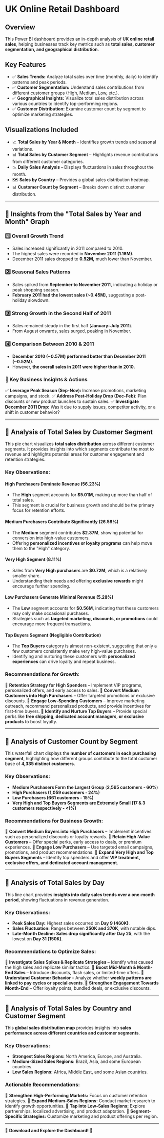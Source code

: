 # UK Online Retail Dashboard

## Overview
This Power BI dashboard provides an in-depth analysis of **UK online retail sales**, helping businesses track key metrics such as **total sales, customer segmentation, and geographical distribution**.

## Key Features
- ✅ **Sales Trends:** Analyze total sales over time (monthly, daily) to identify patterns and peak periods.
- ✅ **Customer Segmentation:** Understand sales contributions from different customer groups (High, Medium, Low, etc.).
- ✅ **Geographical Insights:** Visualize total sales distribution across various countries to identify top-performing regions.
- ✅ **Customer Distribution:** Examine customer count by segment to optimize marketing strategies.

## Visualizations Included
- 📈 **Total Sales by Year & Month** – Identifies growth trends and seasonal variations.
- 📊 **Total Sales by Customer Segment** – Highlights revenue contributions from different customer categories.
- 📉 **Daily Sales Analysis** – Displays fluctuations in sales throughout the month.
- 🗺 **Sales by Country** – Provides a global sales distribution heatmap.
- 📊 **Customer Count by Segment** – Breaks down distinct customer distribution.

---

## 🔹 Insights from the "Total Sales by Year and Month" Graph
### 1️⃣ Overall Growth Trend
- Sales increased significantly in 2011 compared to 2010.
- The highest sales were recorded in **November 2011 (1.16M).**
- December 2011 sales dropped to **0.52M,** much lower than November.

### 2️⃣ Seasonal Sales Patterns
- Sales spiked from **September to November 2011,** indicating a holiday or peak shopping season.
- **February 2011 had the lowest sales (~0.45M),** suggesting a post-holiday slowdown.

### 3️⃣ Strong Growth in the Second Half of 2011
- Sales remained steady in the first half (**January–July 2011**).
- From August onwards, sales surged, peaking in November.

### 4️⃣ Comparison Between 2010 & 2011
- **December 2010 (~0.57M) performed better than December 2011 (~0.52M).**
- However, **the overall sales in 2011 were higher than in 2010.**

### 🔹 Key Business Insights & Actions
✅ **Leverage Peak Season (Sep-Nov):** Increase promotions, marketing campaigns, and stock.
✅ **Address Post-Holiday Drop (Dec-Feb):** Plan discounts or new product launches to sustain sales.
✅ **Investigate December 2011 Drop:** Was it due to supply issues, competitor activity, or a shift in customer behavior?

---

## 🔹 Analysis of Total Sales by Customer Segment
This pie chart visualizes **total sales distribution** across different customer segments. It provides insights into which segments contribute the most to revenue and highlights potential areas for customer engagement and retention strategies.

### **Key Observations:**
#### **High Purchasers Dominate Revenue (56.23%)**
- The **High** segment accounts for **$5.01M**, making up more than half of total sales.
- This segment is crucial for business growth and should be the primary focus for retention efforts.

#### **Medium Purchasers Contribute Significantly (26.58%)**
- The **Medium** segment contributes **$2.37M**, showing potential for conversion into high-value customers.
- Offering **personalized incentives or loyalty programs** can help move them to the "High" category.

#### **Very High Segment (8.11%)**
- Sales from **Very High purchasers** are **$0.72M**, which is a relatively smaller share.
- Understanding their needs and offering **exclusive rewards** might encourage further spending.

#### **Low Purchasers Generate Minimal Revenue (5.28%)**
- The **Low** segment accounts for **$0.56M**, indicating that these customers may only make occasional purchases.
- Strategies such as **targeted marketing, discounts, or promotions** could encourage more frequent transactions.

#### **Top Buyers Segment (Negligible Contribution)**
- The **Top Buyers** category is almost non-existent, suggesting that only a few customers consistently make very high-value purchases.
- Identifying and nurturing these customers with **personalized experiences** can drive loyalty and repeat business.

### **Recommendations for Growth:**
📌 **Retention Strategy for High Spenders** – Implement VIP programs, personalized offers, and early access to sales.
📌 **Convert Medium Customers into High Purchasers** – Offer targeted promotions or exclusive discounts.
📌 **Engage Low-Spending Customers** – Improve marketing outreach, recommend personalized products, and provide incentives for first-time buyers.
📌 **Identify and Nurture Top Buyers** – Provide special perks like **free shipping, dedicated account managers, or exclusive products** to boost loyalty.

---

## 🔹 Analysis of Customer Count by Segment
This waterfall chart displays the **number of customers in each purchasing segment**, highlighting how different groups contribute to the total customer base of **4,335 distinct customers**.

### **Key Observations:**
- **Medium Purchasers Form the Largest Group** (**2,595 customers - 60%**)
- **High Purchasers (1,059 customers - 24%)**
- **Low Purchasers (661 customers - 15%)**
- **Very High and Top Buyers Segments are Extremely Small (17 & 3 customers respectively - <1%)**

### **Recommendations for Business Growth:**
📌 **Convert Medium Buyers into High Purchasers** – Implement incentives such as personalized discounts or loyalty rewards.
📌 **Retain High-Value Customers** – Offer special perks, early access to deals, or premium experiences.
📌 **Engage Low Purchasers** – Use targeted email campaigns, promotions, and product recommendations.
📌 **Expand Very High and Top Buyers Segments** – Identify top spenders and offer **VIP treatment, exclusive offers, and dedicated account management**.

---

## 🔹 Analysis of Total Sales by Day
This line chart provides **insights into daily sales trends over a one-month period**, showing fluctuations in revenue generation.

### **Key Observations:**
- **Peak Sales Day:** Highest sales occurred on **Day 9 (460K)**.
- **Sales Fluctuation:** Ranges between **250K and 370K**, with notable dips.
- **Late-Month Decline:** **Sales drop significantly after Day 25**, with the lowest on **Day 31 (150K)**.

### **Recommendations to Optimize Sales:**
📌 **Investigate Sales Spikes & Replicate Strategies** – Identify what caused the high sales and replicate similar tactics.
📌 **Boost Mid-Month & Month-End Sales** – Introduce discounts, flash sales, or limited-time offers.
📌 **Understand Customer Behavior** – Analyze whether **weekly patterns are linked to pay cycles or special events**.
📌 **Strengthen Engagement Towards Month-End** – Offer loyalty points, bundled deals, or exclusive discounts.

---

## 🔹 Analysis of Total Sales by Country and Customer Segment
This **global sales distribution map** provides insights into **sales performance across different countries and customer segments**.

### **Key Observations:**
- **Strongest Sales Regions:** North America, Europe, and Australia.
- **Medium-Sized Sales Regions:** Brazil, Asia, and some European countries.
- **Low Sales Regions:** Africa, Middle East, and some Asian countries.

### **Actionable Recommendations:**
📌 **Strengthen High-Performing Markets:** Focus on customer retention strategies.
📌 **Expand Medium-Sales Regions:** Conduct market research to identify growth opportunities.
📌 **Tap into Low-Sales Regions:** Explore partnerships, localized advertising, and product adaptation.
📌 **Segment-Specific Strategies:** Customize marketing and product offerings per region.

---

📢 **Download and Explore the Dashboard!** 🚀
